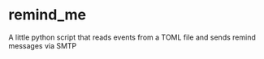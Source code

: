 # remind_me
A little python script that reads events from a TOML file and sends remind messages via SMTP
